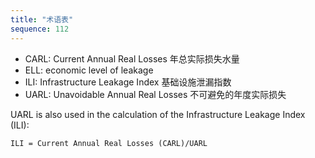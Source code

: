 ```yaml
---
title: "术语表"
sequence: 112
---
```


- CARL: Current Annual Real Losses 年总实际损失水量
- ELL: economic level of leakage
- ILI: Infrastructure Leakage Index 基础设施泄漏指数
- UARL: Unavoidable Annual Real Losses 不可避免的年度实际损失

UARL is also used in the calculation of the Infrastructure Leakage Index (ILI):

```text
ILI = Current Annual Real Losses (CARL)/UARL
```

